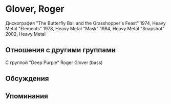 # Glover, Roger

Дискография
"The Butterfly Ball and the Grasshopper's Feast" 1974, Heavy Metal
"Elements" 1978, Heavy Metal
"Mask" 1984, Heavy Metal
"Snapshot" 2002, Heavy Metal

## Отношения с другими группами

C группой "Deep Purple" Roger Glover (bass)

## Обсуждения


## Упоминания

